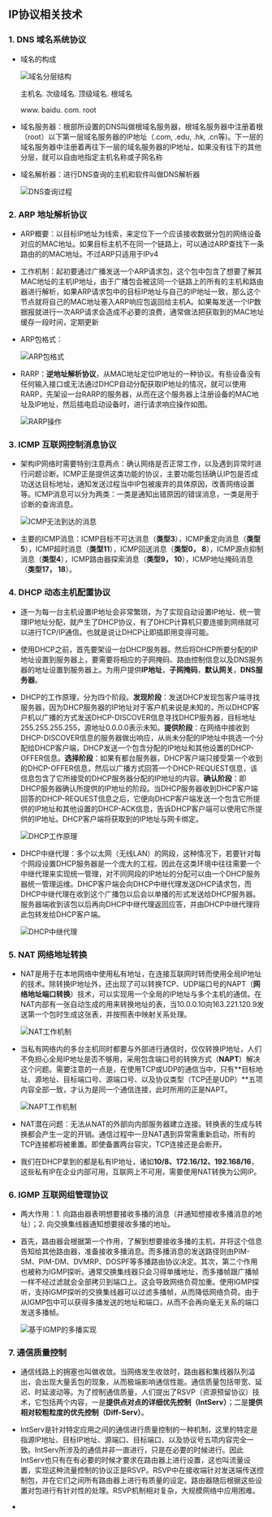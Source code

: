 ## IP协议相关技术

### 1. DNS 域名系统协议

-   域名的构成

    ![域名分层结构](https://github.com/CyS2020/Notebook/raw/master/%E7%AC%94%E8%AE%B0%E5%9B%BE%E7%89%87/%E5%9F%9F%E5%90%8D%E7%9A%84%E5%88%86%E5%B1%82%E7%BB%93%E6%9E%84.jpg)

    主机名. 次级域名. 顶级域名. 根域名

      www.     baidu.       com.       root

-   域名服务器：根部所设置的DNS叫做根域名服务器，根域名服务器中注册着根（root）以下第一层域名服务器的IP地址（.com, .edu, .hk, .cn等)。下一层的域名服务器中注册着再往下一层的域名服务器的IP地址，如果没有往下的其他分层，就可以自由地指定主机名称或子网名称

-   域名解析器：进行DNS查询的主机和软件叫做DNS解析器

    ![DNS查询过程](https://github.com/CyS2020/Notebook/raw/master/%E7%AC%94%E8%AE%B0%E5%9B%BE%E7%89%87/DNS%E6%9F%A5%E8%AF%A2%E8%BF%87%E7%A8%8B.png)

### 2. ARP 地址解析协议

-   ARP概要：以目标IP地址为线索，来定位下一个应该接收数据分包的网络设备对应的MAC地址。如果目标主机不在同一个链路上，可以通过ARP查找下一条路由的的MAC地址。不过ARP只适用于IPv4

-   工作机制：起初要通过广播发送一个ARP请求包，这个包中包含了想要了解其MAC地址的主机IP地址，由于广播包会被这同一个链路上的所有的主机和路由器进行解析，如果ARP请求包中的目标IP地址与自己的IP地址一致，那么这个节点就将自己的MAC地址塞入ARP响应包返回给主机A。如果每发送一个IP数据报就进行一次ARP请求会造成不必要的浪费，通常做法把获取到的MAC地址缓存一段时间，定期更新

-   ARP包格式：

    ![ARP包格式](https://github.com/CyS2020/Notebook/raw/master/%E7%AC%94%E8%AE%B0%E5%9B%BE%E7%89%87/ARP%E5%8C%85%E6%A0%BC%E5%BC%8F.jpg)

-   RARP：**逆地址解析协议**，从MAC地址定位IP地址的一种协议。有些设备没有任何输入接口或无法通过DHCP自动分配获取IP地址的情况，就可以使用RARP，先架设一台RARP的服务器，从而在这个服务器上注册设备的MAC地址及IP地址，然后插电启动设备时，进行请求响应操作如图。

    ![RARP操作](https://github.com/CyS2020/Notebook/raw/master/%E7%AC%94%E8%AE%B0%E5%9B%BE%E7%89%87/RARP%E6%93%8D%E4%BD%9C.jpg)

### 3. ICMP 互联网控制消息协议

-   架构IP网络时需要特别注意两点：确认网络是否正常工作，以及遇到异常时进行问题诊断。ICMP正是提供这类功能的协议，主要功能包括确认IP包是否成功送达目标地址，通知发送过程当中IP包被废弃的具体原因，改善网络设置等。ICMP消息可以分为两类：一类是通知出错原因的错误消息，一类是用于诊断的查询消息。

    ![ICMP无法到达的消息](https://github.com/CyS2020/Notebook/raw/master/%E7%AC%94%E8%AE%B0%E5%9B%BE%E7%89%87/ICMP%E6%97%A0%E6%B3%95%E5%88%B0%E8%BE%BE%E6%B6%88%E6%81%AF.jpg)

-   主要的ICMP消息：ICMP目标不可达消息（**类型3**），ICMP重定向消息（**类型5**），ICMP超时消息（**类型11**），ICMP回送消息（**类型0， 8**），ICMP源点抑制消息（**类型4**），ICMP路由器探索消息（**类型9， 10**），ICMP地址掩码消息（**类型17， 18**）。

### 4. DHCP 动态主机配置协议

-   逐一为每一台主机设置IP地址会非常繁琐，为了实现自动设置IP地址、统一管理IP地址分配，就产生了DHCP协议，有了DHCP计算机只要连接到网络就可以进行TCP/IP通信。也就是说让DHCP让即插即用变得可能。

-   使用DHCP之前，首先要架设一台DHCP服务器。然后将DHCP所要分配的IP地址设置到服务器上，要需要将相应的子网掩码、路由控制信息以及DNS服务器的地址设置到服务器上。为用户提供**IP地址**，**子网掩码**，**默认网关**，**DNS服务器**。

-   DHCP的工作原理，分为四个阶段。**发现阶段**：发送DHCP发现包客户端寻找服务器，因为DHCP服务器的IP地址对于客户机来说是未知的，所以DHCP客户机以广播的方式发送DHCP-DISCOVER信息寻找DHCP服务器，目标地址255.255.255.255，源地址0.0.0.0表示未知。**提供阶段**：在网络中接收到DHCP-DISCOVER信息的服务器做出响应，从尚未分配的IP地址中挑选一个分配给DHCP客户端，DHCP发送一个包含分配的IP地址和其他设置的DHCP-OFFER信息。**选择阶段**：如果有都台服务器，DHCP客户端只接受第一个收到的DHCP-OFFER信息，然后以广播方式回答一个DHCP-REQUEST信息，该信息包含了它所接受的DHCP服务器分配的IP地址的内容。**确认阶段**：即DHCP服务器确认所提供的IP地址的阶段。当DHCP服务器收到DHCP客户端回答的DHCP-REQUEST信息之后，它便向DHCP客户端发送一个包含它所提供的IP地址和其他设置的DHCP-ACK信息，告诉DHCP客户端可以使用它所提供的IP地址。DHCP客户端将获取到的IP地址与网卡绑定。

    ![DHCP工作原理](https://github.com/CyS2020/Notebook/raw/master/%E7%AC%94%E8%AE%B0%E5%9B%BE%E7%89%87/DHCP%E5%B7%A5%E4%BD%9C%E5%8E%9F%E7%90%86.png)

-   DHCP中继代理：多个以太网（无线LAN）的网段，这种情况下，若要针对每个网段设置DHCP服务器是一个庞大的工程。因此在这类环境中往往需要一个中继代理来实现统一管理，对不同网段的IP地址的分配可以由一个DHCP服务器统一管理运维。DHCP客户端会向DHCP中继代理发送DHCP请求包，而DHCP中继代理在收到这个广播包以后会以单播的形式发送给DHCP服务器。服务器端收到该包以后再向DHCP中继代理返回应答，并由DHCP中继代理将此包转发给DHCP客户端。

    ![DHCP中继代理](https://github.com/CyS2020/Notebook/raw/master/%E7%AC%94%E8%AE%B0%E5%9B%BE%E7%89%87/DHCP%E4%B8%AD%E7%BB%A7%E4%BB%A3%E7%90%86.jpg)

### 5. NAT 网络地址转换

-   NAT是用于在本地网络中使用私有地址，在连接互联网时转而使用全局IP地址的技术。除转换IP地址外，还出现了可以转换TCP、UDP端口号的NAPT（**网络地址端口转换**）技术，可以实现用一个全局的IP地址与多个主机的通信。在NAT内部有一张自动生成的用来转换地址的表，当10.0.0.10向163.221.120.9发送第一个包时生成这张表，并按照表中映射关系处理。

    ![NAT工作机制](https://github.com/CyS2020/Notebook/raw/master/%E7%AC%94%E8%AE%B0%E5%9B%BE%E7%89%87/NAT%E5%B7%A5%E4%BD%9C%E6%9C%BA%E5%88%B6.jpg)

-   当私有网络内的多台主机同时都要与外部进行通信时，仅仅转换IP地址，人们不免担心全局IP地址是否不够用，采用包含端口号的转换方式（**NAPT**）解决这个问题。需要注意的一点是，在使用TCP或UDP的通信当中，只有**目标地址、源地址、目标端口号、源端口号、以及协议类型（TCP还是UDP）**五项内容全部一致，才认为是同一个通信连接，此时所用的正是NAPT。

    ![NAPT工作机制](https://github.com/CyS2020/Notebook/raw/master/%E7%AC%94%E8%AE%B0%E5%9B%BE%E7%89%87/NAPT%E5%B7%A5%E4%BD%9C%E6%9C%BA%E5%88%B6.jpg)

-   NAT潜在问题：无法从NAT的外部向内部服务器建立连接。转换表的生成与转换都会产生一定的开销。通信过程中一旦NAT遇到异常需重新启动，所有的TCP连接都将被重置。即使备置两台容灾，TCP连接还是会断开。

-   我们在DHCP拿到的都是私有IP地址，诸如**10/8、172.16/12、192.168/16**，这些私有IP在企业内部可用，互联网上不可用，需要使用NAT转换为公网IP。

### 6. IGMP 互联网组管理协议

-   两大作用：1. 向路由器表明想要接收多播的消息（并通知想接收多播消息的地址）；2. 向交换集线器通知想要接收多播的地址。

-   首先，路由器会根据第一个作用，了解到想要接收多播的主机，并将这个信息告知给其他路由器，准备接收多播消息。而多播消息的发送路径则由PIM-SM、PIM-DM、DVMRP、DOSPF等多播路由协议决定。其次，第二个作用也被称为IGMP探听。通常交换集线器只会习得单播地址，而多播帧跟广播帧一样不经过滤就会全部拷贝到端口上。这会导致网络负荷加重。使用IGMP探听，支持IGMP探听的交换集线器可以过滤多播帧，从而降低网络负荷。由于从IGMP包中可以获得多播发送的地址和端口，从而不会再向毫无关系的端口发送多播帧。

    ![基于IGMP的多播实现]()

### 7. 通信质量控制

-   通信线路上的拥塞也叫做收敛。当网络发生收敛时，路由器和集线器队列溢出，会出现大量丢包的现象，从而极端影响通信性能。通信质量包括带宽、延迟、时延波动等。为了控制通信质量，人们提出了RSVP（资源预留协议）技术，它包括两个内容，一是**提供点对点的详细优先控制（IntServ）**；二是**提供相对较粗粒度的优先控制（Diff-Serv）**。

-   IntServ是针对特定应用之间的通信进行质量控制的一种机制，这里的特定是指源IP地址、目标IP地址、源端口、目标端口、以及协议号五项内容完全一致。IntServ所涉及的通信并非一直进行，只是在必要的时候进行。因此IntServ也只有在有必要的时候才要求在路由器上进行设置，这也叫流量设置，实现这种流量控制的协议正是RSVP。RSVP中在接收端针对发送端传送控制包，并在它们之间所有路由器上进行有质量的设定。路由器随后根据这些设置对包进行有针对性的处理。RSVP机制相对复杂，大规模网络中应用困难。

-   